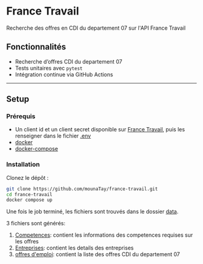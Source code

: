 # France Travail

Recherche des offres en CDI du departement 07 sur l'API France Travail

## Fonctionnalités

- Recherche d’offres CDI du departement 07
- Tests unitaires avec `pytest`
- Intégration continue via GitHub Actions

---

## Setup

### Prérequis

- Un client id et un client secret disponible sur [France Travail](https://francetravail.io/compte/applications/11752),
  puis les renseigner dans le fichier [.env](.env)
- [docker](https://docs.docker.com/engine/install/)
- [docker-compose](https://docs.docker.com/compose/install/)

### Installation

Clonez le dépôt :

```bash
git clone https://github.com/mounaTay/france-travail.git
cd france-travail
docker compose up
```

Une fois le job terminé, les fichiers sont trouvés dans le dossier [data](data).

3 fichiers sont générés:

1. [Competences](data/competences.csv): contient les informations des competences requises sur les offres
2. [Entreprises](data/entreprises.csv): contient les details des entreprises
3. [offres d'emploi](data/offres_emploi.csv): contient la liste des offres CDI du departement 07
